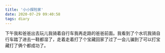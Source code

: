 ```yaml
---
title: '小小探险家'
date: 2020-07-29 09:40:58
tags: diary
---
```

下午我和爸爸出去玩儿我骑着自行车我再走路的爸爸前面。我看到了个水坑我骑自行车踏了进去一鞋都湿了，走着走着打了个宝藏回家了过了一会儿骗到了可以打宝藏打了俩个都成功了。
